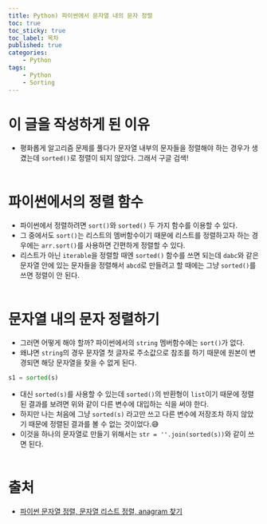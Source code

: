 ```yaml
---
title: Python) 파이썬에서 문자열 내의 문자 정렬
toc: true
toc_sticky: true
toc_label: 목차
published: true
categories:
    - Python
tags:
    - Python
    - Sorting
---
```


# 이 글을 작성하게 된 이유
* 평화롭게 알고리즘 문제를 풀다가 문자열 내부의 문자들을 정렬해야 하는 경우가 생겼는데 `sorted()`로 정렬이 되지 않았다. 그래서 구글 검색!<br><br>

# 파이썬에서의 정렬 함수
* 파이썬에서 정렬하려면 `sort()`와 `sorted()` 두 가지 함수를 이용할 수 있다.
* 그 중에서도 `sort()`는 리스트의 멤버함수이기 때문에 리스트를 정렬하고자 하는 경우에는 `arr.sort()`를 사용하면 간편하게 정렬할 수 있다.
* 리스트가 아닌 `iterable`을 정렬할 때엔 `sorted()` 함수를 쓰면 되는데 `dabc`와 같은 문자열 안에 있는 문자들을 정렬해서 `abcd`로 만들려고 할 때에는 그냥 `sorted()`를 쓰면 정렬이 안 된다.<br><br>

# 문자열 내의 문자 정렬하기
* 그러면 어떻게 해야 할까? 파이썬에서의 `string` 멤버함수에는 `sort()`가 없다.
* 왜냐면 `string`의 경우 문자열 첫 글자로 주소값으로 참조를 하기 때문에 원본이 변경되면 해당 문자열을 찾을 수 없게 된다.

```python
s1 = sorted(s)
```
 
* 대신 `sorted(s)`를 사용할 수 있는데 `sorted()`의 반환형이 `list`이기 때문에 정렬된 결과를 보려면 위와 같이 다른 변수에 대입하는 식을 써야 한다. 
* 하지만 나는 처음에 그냥 `sorted(s)` 라고만 쓰고 다른 변수에 저장조차 하지 않았기 때문에 정렬된 결과를 볼 수 없는 것이었다.😅
* 이것을 하나의 문자열로 만들기 위해서는 `str = ''.join(sorted(s))`와 같이 쓰면 된다. <br><br>

# 출처
* [파이썬 문자열 정렬, 문자열 리스트 정렬, anagram 찾기](https://otugi.tistory.com/268)
